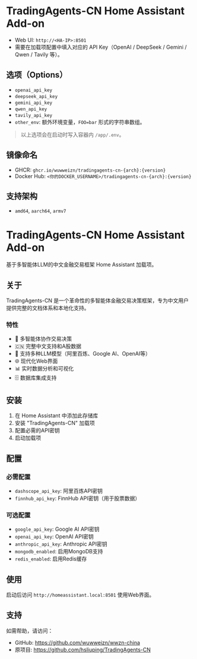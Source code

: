 # TradingAgents-CN Home Assistant Add-on


- Web UI: `http://<HA-IP>:8501`
- 需要在加载项配置中填入对应的 API Key（OpenAI / DeepSeek / Gemini / Qwen / Tavily 等）。


## 选项（Options）
- `openai_api_key`
- `deepseek_api_key`
- `gemini_api_key`
- `qwen_api_key`
- `tavily_api_key`
- `other_env`: 额外环境变量，`FOO=bar` 形式的字符串数组。


> 以上选项会在启动时写入容器内 `/app/.env`。


## 镜像命名
- GHCR: `ghcr.io/wuwweizn/tradingagents-cn-{arch}:{version}`
- Docker Hub: `<你的DOCKER_USERNAME>/tradingagents-cn-{arch}:{version}`


## 支持架构
- `amd64`, `aarch64`, `armv7`




# TradingAgents-CN Home Assistant Add-on

基于多智能体LLM的中文金融交易框架 Home Assistant 加载项。

## 关于

TradingAgents-CN 是一个革命性的多智能体金融交易决策框架，专为中文用户提供完整的文档体系和本地化支持。

### 特性

- 🎯 多智能体协作交易决策
- 🇨🇳 完整中文支持和A股数据
- 🧠 支持多种LLM模型（阿里百炼、Google AI、OpenAI等）
- 🌐 现代化Web界面
- 📊 实时数据分析和可视化
- 🗄️ 数据库集成支持

## 安装

1. 在 Home Assistant 中添加此存储库
2. 安装 "TradingAgents-CN" 加载项
3. 配置必需的API密钥
4. 启动加载项

## 配置

### 必需配置

- `dashscope_api_key`: 阿里百炼API密钥
- `finnhub_api_key`: FinnHub API密钥（用于股票数据）

### 可选配置

- `google_api_key`: Google AI API密钥
- `openai_api_key`: OpenAI API密钥
- `anthropic_api_key`: Anthropic API密钥
- `mongodb_enabled`: 启用MongoDB支持
- `redis_enabled`: 启用Redis缓存

## 使用

启动后访问 `http://homeassistant.local:8501` 使用Web界面。

## 支持

如需帮助，请访问：
- GitHub: https://github.com/wuwweizn/wwzn-china
- 原项目: https://github.com/hsliuping/TradingAgents-CN